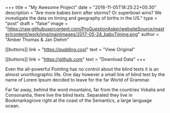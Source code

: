 +++
title = "My Awesome Project"
date = "2016-11-05T18:25:22+05:30"
description = "Are more babies born after storms? Or superbowl wins? We investigate the data on timing and geography of births in the US."
type = "post"
draft = "false"
image = "https://raw.githubusercontent.com/ProQuestionAsker/websiteSource/master/content/work/img/mainImages/2017-05-24_babyTiming.png"
author = "Amber Thomas & Jan Diehm"

[[buttons]]
link = "https://pudding.cool"
text = "View Original"

[[buttons]]
link = "https://github.com"
text = "Download Data"
+++

Even the all-powerful Pointing has no control about the blind texts it is an almost unorthographic life. One day however a small line of blind text by the name of Lorem Ipsum decided to leave for the far World of Grammar.
<!--more-->

Far far away, behind the word mountains, far from the countries Vokalia and Consonantia, there live the blind texts. Separated they live in Bookmarksgrove right at the coast of the Semantics, a large language ocean.
